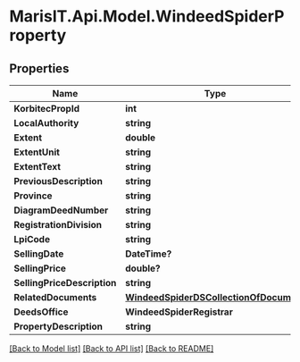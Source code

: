 
# MarisIT.Api.Model.WindeedSpiderProperty

## Properties

Name | Type | Description | Notes
------------ | ------------- | ------------- | -------------
**KorbitecPropId** | **int** |  | [optional] 
**LocalAuthority** | **string** |  | [optional] 
**Extent** | **double** |  | [optional] 
**ExtentUnit** | **string** |  | [optional] 
**ExtentText** | **string** |  | [optional] 
**PreviousDescription** | **string** |  | [optional] 
**Province** | **string** |  | [optional] 
**DiagramDeedNumber** | **string** |  | [optional] 
**RegistrationDivision** | **string** |  | [optional] 
**LpiCode** | **string** |  | [optional] 
**SellingDate** | **DateTime?** |  | [optional] 
**SellingPrice** | **double?** |  | [optional] 
**SellingPriceDescription** | **string** |  | [optional] 
**RelatedDocuments** | [**WindeedSpiderDSCollectionOfDocument**](WindeedSpiderDSCollectionOfDocument.md) |  | [optional] 
**DeedsOffice** | **WindeedSpiderRegistrar** |  | [optional] 
**PropertyDescription** | **string** |  | [optional] 

[[Back to Model list]](../README.md#documentation-for-models)
[[Back to API list]](../README.md#documentation-for-api-endpoints)
[[Back to README]](../README.md)


